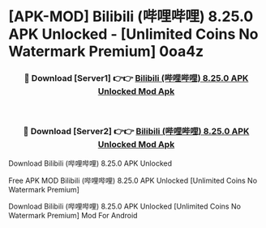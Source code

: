 # [APK-MOD] Bilibili (哔哩哔哩) 8.25.0 APK Unlocked - [Unlimited Coins No Watermark Premium] 0oa4z



<div align="center">
<h3>🔴 Download [Server1] 👉👉 <a href="https://momento.my/?title=Bilibili_(哔哩哔哩)_8.25.0_APK_Unlocked">Bilibili (哔哩哔哩) 8.25.0 APK Unlocked Mod Apk</a></h3><br>

<h3>🔴 Download [Server2] 👉👉 <a href="https://momento.my/?title=Bilibili_(哔哩哔哩)_8.25.0_APK_Unlocked">Bilibili (哔哩哔哩) 8.25.0 APK Unlocked Mod Apk</a></h3>
</div>



Download Bilibili (哔哩哔哩) 8.25.0 APK Unlocked 

Free APK MOD Bilibili (哔哩哔哩) 8.25.0 APK Unlocked [Unlimited Coins No Watermark Premium]

Download Bilibili (哔哩哔哩) 8.25.0 APK Unlocked [Unlimited Coins No Watermark Premium] Mod For Android
